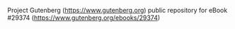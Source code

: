 Project Gutenberg (https://www.gutenberg.org) public repository for eBook #29374 (https://www.gutenberg.org/ebooks/29374)
